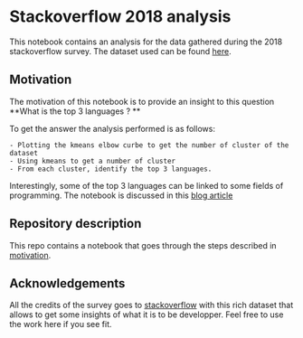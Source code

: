 # Stackoverflow 2018 analysis

This notebook contains an analysis for the data gathered during the 2018 stackoverflow survey. The dataset used can be found [here](https://insights.stackoverflow.com/survey).

## Motivation <a name="motivation">

The motivation of this notebook is to provide an insight to this question
**What is the top 3 languages ? **

To get the answer the analysis performed is as follows:

    - Plotting the kmeans elbow curbe to get the number of cluster of the dataset
    - Using kmeans to get a number of cluster
    - From each cluster, identify the top 3 languages.

Interestingly, some of the top 3 languages can be linked to some fields of programming. The notebook is discussed in this [blog article](https://medium.com/@edoh.dev/stackoverflow-survey-2018-top-3-languages-656f34d6704c)

## Repository description

This repo contains a notebook that goes through the steps described in [motivation](#motivation).

## Acknowledgements

All the credits of the survey goes to [stackoverflow](https://insights.stackoverflow.com/survey) with this rich dataset that allows to get some insights of what it is to be developper. Feel free to use the work here if you see fit.